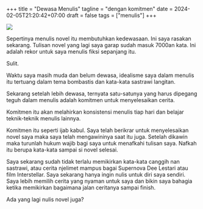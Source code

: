 +++
title = "Dewasa Menulis"
tagline = "dengan komitmen"
date = 2024-02-05T21:20:42+07:00
draft = false
tags = ["menulis"]
+++

![](https://i.ibb.co/XXcPJfg/hannah-grace-j9-Jo-Ypa-JH3-A-unsplash-1.jpg)

Sepertinya menulis novel itu membutuhkan kedewasaan. Ini saya rasakan sekarang. Tulisan novel yang lagi saya garap sudah masuk 7000an kata. Ini adalah rekor untuk saya menulis fiksi sepanjang itu.

Sulit.

Waktu saya masih muda dan belum dewasa, idealisme saya dalam menulis itu tertuang dalam tema bombastis dan kata-kata sastrawi langitan.

Sekarang setelah lebih dewasa, ternyata satu-satunya yang harus dipegang teguh dalam menulis adalah komitmen untuk menyelesaikan cerita.

Komitmen itu akan melahirkan konsistensi menulis tiap hari dan belajar teknik-teknik menulis lainnya.

Komitmen itu seperti ijab kabul. Saya telah berikrar untuk menyelesaikan novel saya maka saya telah mengawininya saat itu juga. Setelah dikawin maka turunlah hukum wajib bagi saya untuk menafkahi tulisan saya. Nafkah itu berupa kata-kata sampai si novel selesai.

Saya sekarang sudah tidak terlalu memikirkan kata-kata canggih nan sastrawi, atau cerita njelimet mampus bagai Supernova Dee Lestari atau film Interstellar. Saya sekarang hanya ingin nulis untuk diri saya sendiri. Saya lebih memilih cerita yang nyaman untuk saya dan bikin saya bahagia ketika memikirkan bagaimana jalan ceritanya sampai finish.

Ada yang lagi nulis novel juga?
